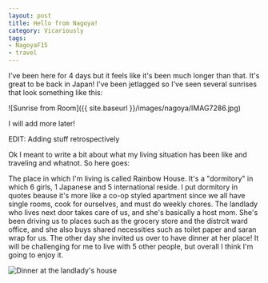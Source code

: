 ```yaml
---
layout: post
title: Hello from Nagoya!
category: Vicariously
tags:
- NagoyaF15
- travel
---
```


I've been here for 4 days but it feels like it's been much longer than that. It's great to be back in Japan! I've been jetlagged so I've seen several sunrises that look something like this:


![Sunrise from Room]({{ site.baseurl }}/images/nagoya/IMAG7286.jpg)

I will add more later!

EDIT: Adding stuff retrospectively 

Ok I meant to write a bit about what my living situation has been like and traveling and whatnot. So here goes:

The place in which I'm living is called Rainbow House. It's a "dormitory" in which 6 girls, 1 Japanese and 5 international reside. I put dormitory in quotes beause it's more like a co-op styled apartment since we all have single rooms, cook for ourselves, and must do weekly chores. The landlady who lives next door takes care of us, and she's basically a host mom. She's been driving us to places such as the grocery store and the distrcit ward office, and she also buys shared necessities such as toilet paper and saran wrap for us. The other day she invited us over to have dinner at her place! It will be challenging for me to live with 5 other people, but overall I think I'm going to enjoy it. 

![Dinner at the landlady's house]({{site.baseurl}}/images/nagoya/IMAG7304.jpg)
